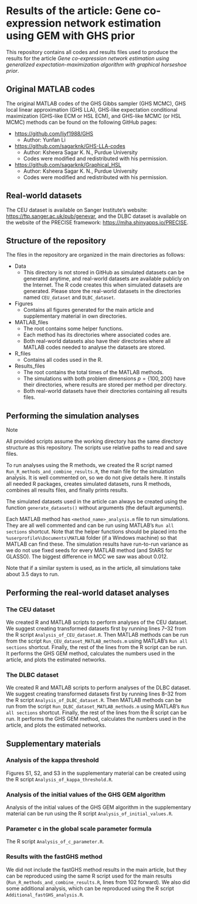 
# Results of the article: Gene co-expression network estimation using GEM with GHS prior

This repository contains all codes and results files used to produce the
results for the article *Gene co-expression network estimation using
generalized expectation-maximization algorithm with graphical horseshoe
prior*.

## Original MATLAB codes

The original MATLAB codes of the GHS Gibbs sampler (GHS MCMC), GHS local
linear approximation (GHS LLA), GHS-like expectation conditional
maximization (GHS-like ECM or HSL ECM), and GHS-like MCMC (or HSL MCMC)
methods can be found on the following GitHub pages:

- <https://github.com/liyf1988/GHS>
  - Author: Yunfan Li
- <https://github.com/sagarknk/GHS-LLA-codes>
  - Author: Ksheera Sagar K. N., Purdue University
  - Codes were modified and redistributed with his permission.
- <https://github.com/sagarknk/Graphical_HSL>
  - Author: Ksheera Sagar K. N., Purdue University
  - Codes were modified and redistributed with his permission.

## Real-world datasets

The CEU dataset is available on Sanger Institute’s website:
<https://ftp.sanger.ac.uk/pub/genevar>, and the DLBC dataset is
available on the website of the PRECISE framework:
<https://mjha.shinyapps.io/PRECISE>.

## Structure of the repository

The files in the repository are organized in the main directories as
follows:

- Data
  - This directory is not stored in GitHub as simulated datasets can be
    generated anytime, and real-world datasets are available publicly on
    the Internet. The R code creates this when simulated datasets are
    generated. Please store the real-world datasets in the directories
    named `CEU_dataset` and `DLBC_dataset`.
- Figures
  - Contains all figures generated for the main article and
    supplementary material in own directories.
- MATLAB_files
  - The root contains some helper functions.
  - Each method has its directories where associated codes are.
  - Both real-world datasets also have their directories where all
    MATLAB codes needed to analyse the datasets are stored.
- R_files
  - Contains all codes used in the R.
- Results_files
  - The root contains the total times of the MATLAB methods.
  - The simulations with both problem dimensions $p = \{100, 200\}$ have
    their directories, where results are stored per method per
    directory.
  - Both real-world datasets have their directories containing all
    results files.

## Performing the simulation analyses

> [!NOTE]
> All provided scripts assume the working directory has the
> same directory structure as this repository. The scripts use relative
> paths to read and save files.

To run analyses using the R methods, we created the R script named
`Run_R_methods_and_combine_results.R`, the main file for the simulation
analysis. It is well commented on, so we do not give details here. It
installs all needed R packages, creates simulated datasets, runs R
methods, combines all results files, and finally prints results.

The simulated datasets used in the article can always be created using
the function `generate_datasets()` without arguments (the default
arguments).

Each MATLAB method has `<method_name>_analysis.m` file to run
simulations. They are all well commented and can be run using MATLAB’s
`Run all sections` shortcut. Note that the helper functions should be
placed into the `%userprofile%\Documents\MATLAB` folder (if a Windows
machine) so that MATLAB can find these. The simulation results have
run-to-run variance as we do not use fixed seeds for every MATLAB method
(and StARS for GLASSO). The biggest difference in MCC we saw was about
0.012.

Note that if a similar system is used, as in the article, all
simulations take about 3.5 days to run.

## Performing the real-world dataset analyses

### The CEU dataset

We created R and MATLAB scripts to perform analyses of the CEU dataset.
We suggest creating transformed datasets first by running lines 7–32
from the R script `Analysis_of_CEU_dataset.R`. Then MATLAB methods can
be run from the script `Run_CEU_dataset_MATLAB_methods.m` using MATLAB’s
`Run all sections` shortcut. Finally, the rest of the lines from the R
script can be run. It performs the GHS GEM method, calculates the
numbers used in the article, and plots the estimated networks.

### The DLBC dataset

We created R and MATLAB scripts to perform analyses of the DLBC dataset.
We suggest creating transformed datasets first by running lines 8–32
from the R script `Analysis_of_DLBC_dataset.R`. Then MATLAB methods can
be run from the script `Run_DLBC_dataset_MATLAB_methods.m` using
MATLAB’s `Run all sections` shortcut. Finally, the rest of the lines
from the R script can be run. It performs the GHS GEM method, calculates
the numbers used in the article, and plots the estimated networks.

## Supplementary materials

### Analysis of the kappa threshold

Figures S1, S2, and S3 in the supplementary material can be created
using the R script `Analysis_of_kappa_threshold.R`.

### Analysis of the initial values of the GHS GEM algorithm

Analysis of the initial values of the GHS GEM algorithm in the
supplementary material can be run using the R script
`Analysis_of_initial_values.R`.

### Parameter c in the global scale parameter formula

The R script `Analysis_of_c_parameter.R`.

### Results with the fastGHS method

We did not include the fastGHS method results in the main article, but
they can be reproduced using the same R script used for the main results
(`Run_R_methods_and_combine_results.R`, lines from 102 forward). We also
did some additional analysis, which can be reproduced using the R script
`Additional_fastGHS_analysis.R`.

